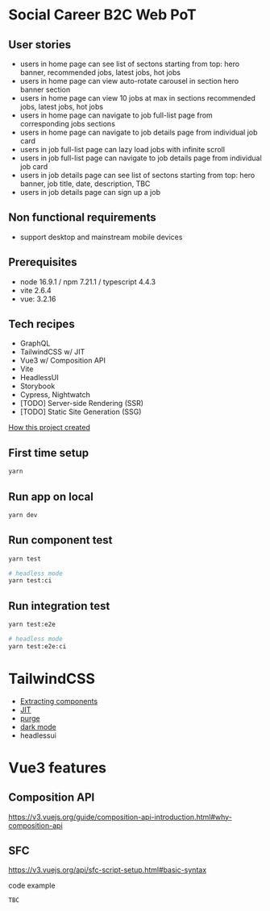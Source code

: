 # Social Career B2C Web PoT

## User stories

- users in home page can see list of sectons starting from top: hero banner, recommended jobs, latest jobs, hot jobs
- users in home page can view auto-rotate carousel in section hero banner section
- users in home page can view 10 jobs at max in sections recommended jobs, latest jobs, hot jobs
- users in home page can navigate to job full-list page from corresponding jobs sections
- users in home page can navigate to job details page from individual job card
- users in job full-list page can lazy load jobs with infinite scroll
- users in job full-list page can navigate to job details page from individual job card
- users in job details page can see list of sectons starting from top: hero banner, job title, date, description, TBC
- users in job details page can sign up a job

## Non functional requirements

- support desktop and mainstream mobile devices

## Prerequisites

- node 16.9.1 / npm 7.21.1 / typescript 4.4.3
- vite 2.6.4
- vue: 3.2.16

## Tech recipes

- GraphQL
- TailwindCSS w/ JIT
- Vue3 w/ Composition API
- Vite
- HeadlessUI
- Storybook
- Cypress, Nightwatch
- [TODO] Server-side Rendering (SSR)
- [TODO] Static Site Generation (SSG)

[How this project created](./docs/How_This_Project_Created.md)

## First time setup

```sh
yarn
```

## Run app on local

```sh
yarn dev
```

## Run component test

```sh
yarn test

# headless mode
yarn test:ci
```

## Run integration test

```sh
yarn test:e2e

# headless mode
yarn test:e2e:ci
```

# TailwindCSS

- [Extracting components](https://tailwindcss.com/docs/extracting-components)
- [JIT](https://blog.tailwindcss.com/just-in-time-the-next-generation-of-tailwind-css)
- [purge](https://tailwindcss.com/docs/optimizing-for-production)
- [dark mode](https://tailwindcss.com/docs/dark-mode)
- headlessui

# Vue3 features

## Composition API

https://v3.vuejs.org/guide/composition-api-introduction.html#why-composition-api

## SFC

https://v3.vuejs.org/api/sfc-script-setup.html#basic-syntax

code example

```vue
TBC
```

### <script setup>

https://v3.vuejs.org/api/sfc-script-setup.html#sfc-script-setup

## Router v4

https://next.router.vuejs.org/

nested named views

https://next.router.vuejs.org/guide/essentials/named-views.html#nested-named-views

## Teleport

https://v3.vuejs.org/api/built-in-components.html#teleport

# GraphQL

## GraphQL client candidates

- [apollo-client](https://github.com/apollographql/apollo-client)
- [urql](https://formidable.com/open-source/urql/docs/basics/vue/)
- [villus](https://villus.logaretm.com/)
- [gqty](https://gqty.dev/docs/getting-started)

## Types generation

https://villus.logaretm.com/guide/typescript-codgen

https://www.graphql-code-generator.com/docs/getting-started/installation

https://the-guild.dev/blog/graphql-codegen-best-practices

## Debug tools

https://altair.sirmuel.design/

# Lint / Prettier

https://eslint.vuejs.org/rules
https://stylelint.io/user-guide/get-started/

```sh
yarn lint:script
yarn lint:script --fix
yarn prettier -w -u .
yarn lint:style
```

## Caveats - stylelint v14 is not stable yet for vue3/postcss-html

```json
"stylelint": "^13.13.1",
"stylelint-config-standard": "^22.0.0",
"stylelint-scss": "^3.21.0",
```

### References

https://miyauchi.dev/posts/vite-vue3-typescript/

# TODOs

- [x] Tailwindcss w/ JIT
- [ ] unit/component test [yarn test]
- [ ] integration test - cypress [yarn test:ci]
- [ ] Linter / commit hook
- [ ] GraphQL client setup
- [ ] CICD (Github Actions)
- [ ] Deploy to staging
- [ ] Storybook
- [ ] Custom font
- [x] i18n
- [ ] PWA
- [ ] SSR
- [x] composition API (https://v3.vuejs.org/guide/composition-api-introduction.html#why-composition-api)
